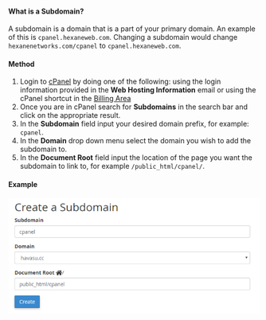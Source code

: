 #### What is a Subdomain?
A subdomain is a domain that is a part of your primary domain. An example of this is ``cpanel.hexaneweb.com``.
Changing a subdomain would change ``hexanenetworks.com/cpanel`` to ``cpanel.hexaneweb.com``.

#### Method
1. Login to [cPanel](https://cpanel.hexaneweb.com) by doing one of the following: using the login information provided in the **Web Hosting Information** email or using the cPanel shortcut in the [Billing Area](https://billing.hexanenetworks.com/)
2. Once you are in cPanel search for **Subdomains** in the search bar and click on the appropriate result.
3. In the **Subdomain** field input your desired domain prefix, for example: ``cpanel``.
4. In the **Domain** drop down menu select the domain you wish to add the subdomain to.
5. In the **Document Root** field input the location of the page you want the subdomain to link to, for example ``/public_html/cpanel/``.

#### Example
![Example Subdomain Creation](https://raw.githubusercontent.com/HexaneNetworks/help-assets/master/assets/creating-a-subdomain.png)